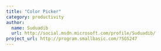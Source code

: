 ```yaml
---
title: "Color Picker"
category: productivity
author:
  name: Suduadib
  url: http://social.msdn.microsoft.com/profile/Suduadib/
project_url: http://program.smallbasic.com/?SGS247
---
```

